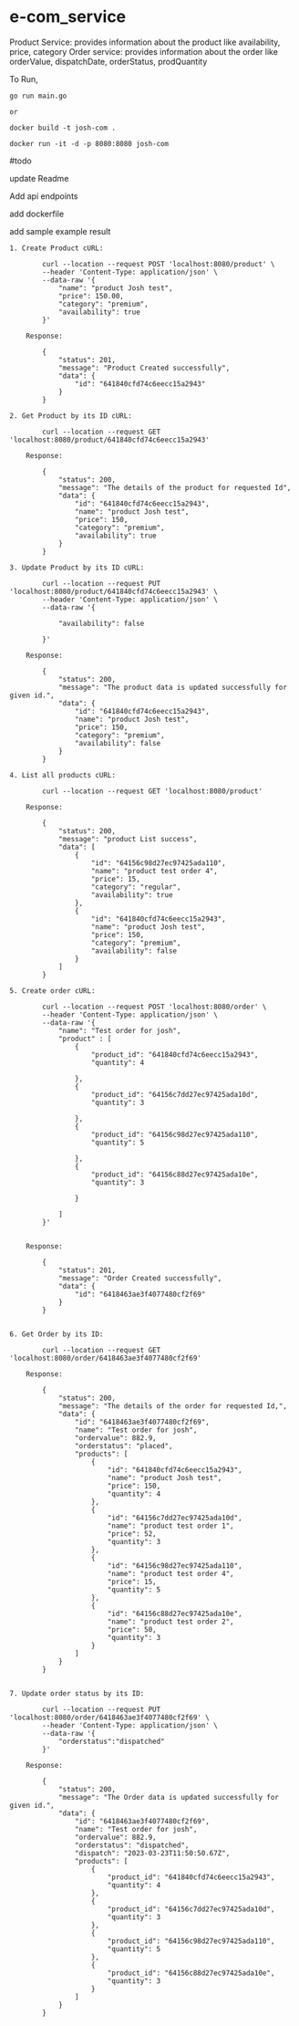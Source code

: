 # e-com_service

Product Service: provides information about the product like availability, price, category Order service: provides information about the order like orderValue, dispatchDate, orderStatus, prodQuantity

To Run,

    go run main.go

    or

    docker build -t josh-com .

    docker run -it -d -p 8080:8080 josh-com

#todo

update Readme

Add api endpoints

add dockerfile

add sample example result

    1. Create Product cURL:

            curl --location --request POST 'localhost:8080/product' \
            --header 'Content-Type: application/json' \
            --data-raw '{
                "name": "product Josh test",
                "price": 150.00,
                "category": "premium",
                "availability": true
            }'

        Response:

            {
                "status": 201,
                "message": "Product Created successfully",
                "data": {
                    "id": "641840cfd74c6eecc15a2943"
                }
            }

    2. Get Product by its ID cURL:

            curl --location --request GET 'localhost:8080/product/641840cfd74c6eecc15a2943'

        Response:

            {
                "status": 200,
                "message": "The details of the product for requested Id",
                "data": {
                    "id": "641840cfd74c6eecc15a2943",
                    "name": "product Josh test",
                    "price": 150,
                    "category": "premium",
                    "availability": true
                }
            }

    3. Update Product by its ID cURL:

            curl --location --request PUT 'localhost:8080/product/641840cfd74c6eecc15a2943' \
            --header 'Content-Type: application/json' \
            --data-raw '{

                "availability": false

            }'

        Response:

            {
                "status": 200,
                "message": "The product data is updated successfully for given id.",
                "data": {
                    "id": "641840cfd74c6eecc15a2943",
                    "name": "product Josh test",
                    "price": 150,
                    "category": "premium",
                    "availability": false
                }
            }

    4. List all products cURL:

            curl --location --request GET 'localhost:8080/product'

        Response:

            {
                "status": 200,
                "message": "product List success",
                "data": [
                    {
                        "id": "64156c98d27ec97425ada110",
                        "name": "product test order 4",
                        "price": 15,
                        "category": "regular",
                        "availability": true
                    },
                    {
                        "id": "641840cfd74c6eecc15a2943",
                        "name": "product Josh test",
                        "price": 150,
                        "category": "premium",
                        "availability": false
                    }
                ]
            }

    5. Create order cURL:

            curl --location --request POST 'localhost:8080/order' \
            --header 'Content-Type: application/json' \
            --data-raw '{
                "name": "Test order for josh",
                "product" : [
                    {
                        "product_id": "641840cfd74c6eecc15a2943",
                        "quantity": 4

                    },
                    {
                        "product_id": "64156c7dd27ec97425ada10d",
                        "quantity": 3

                    },
                    {
                        "product_id": "64156c98d27ec97425ada110",
                        "quantity": 5

                    },
                    {
                        "product_id": "64156c88d27ec97425ada10e",
                        "quantity": 3

                    }

                ]
            }'


        Response:

            {
                "status": 201,
                "message": "Order Created successfully",
                "data": {
                    "id": "6418463ae3f4077480cf2f69"
                }
            }


    6. Get Order by its ID:

            curl --location --request GET 'localhost:8080/order/6418463ae3f4077480cf2f69'

        Response:

            {
                "status": 200,
                "message": "The details of the order for requested Id,",
                "data": {
                    "id": "6418463ae3f4077480cf2f69",
                    "name": "Test order for josh",
                    "ordervalue": 882.9,
                    "orderstatus": "placed",
                    "products": [
                        {
                            "id": "641840cfd74c6eecc15a2943",
                            "name": "product Josh test",
                            "price": 150,
                            "quantity": 4
                        },
                        {
                            "id": "64156c7dd27ec97425ada10d",
                            "name": "product test order 1",
                            "price": 52,
                            "quantity": 3
                        },
                        {
                            "id": "64156c98d27ec97425ada110",
                            "name": "product test order 4",
                            "price": 15,
                            "quantity": 5
                        },
                        {
                            "id": "64156c88d27ec97425ada10e",
                            "name": "product test order 2",
                            "price": 50,
                            "quantity": 3
                        }
                    ]
                }
            }


    7. Update order status by its ID:

            curl --location --request PUT 'localhost:8080/order/6418463ae3f4077480cf2f69' \
            --header 'Content-Type: application/json' \
            --data-raw '{
                "orderstatus":"dispatched"
            }'

        Response:

            {
                "status": 200,
                "message": "The Order data is updated successfully for given id.",
                "data": {
                    "id": "6418463ae3f4077480cf2f69",
                    "name": "Test order for josh",
                    "ordervalue": 882.9,
                    "orderstatus": "dispatched",
                    "dispatch": "2023-03-23T11:50:50.67Z",
                    "products": [
                        {
                            "product_id": "641840cfd74c6eecc15a2943",
                            "quantity": 4
                        },
                        {
                            "product_id": "64156c7dd27ec97425ada10d",
                            "quantity": 3
                        },
                        {
                            "product_id": "64156c98d27ec97425ada110",
                            "quantity": 5
                        },
                        {
                            "product_id": "64156c88d27ec97425ada10e",
                            "quantity": 3
                        }
                    ]
                }
            }
